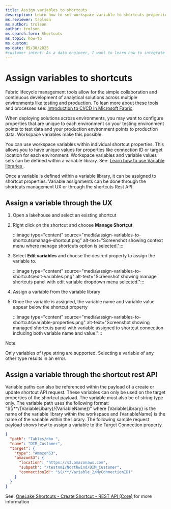 ```yaml
---
title: Assign variables to shortcuts
description: Learn how to set workspace variable to shortcuts properties
ms.reviewer: trolson
ms.author: trolson
author: trolson
ms.search.form: Shortcuts
ms.topic: how-to
ms.custom:
ms.date: 05/30/2025
#customer intent: As a data engineer, I want to learn how to integrate shortcuts into my CI/CD pipeline.
---
```


# Assign variables to shortcuts

Fabric lifecycle management tools allow for the simple collaboration and continuous development of analytical solutions across multiple environments like testing and production. To lean more about these tools and processes see: [Introduction to CI/CD in Microsoft Fabric ](../cicd/cicd-overview.md)

When deploying solutions across environments, you may want to configure properties that are unique to each environment so your testing environment points to test data and your production environment points to production data. Workspace variables make this possible.

You can use workspace variables within individual shortcut properties. This allows you to have unique values for properties like connection ID or target location for each environment. Workspace variables and variable values sets can be defined within a variable library. See: [Learn how to use Variable libraries ](../cicd/variable-library/variable-library-overview.md). 

Once a variable is defined within a variable library, it can be assigned to shortcut properties. Variable assignments can be done through the shortcuts management UX or through the shortcuts Rest API.

## Assign a variable through the UX 

1.	Open a lakehouse and select an existing shortcut
1.	Right click on the shortcut and choose **Manage Shortcut**

    :::image type="content" source="media\assign-variables-to-shortcuts\manage-shortcut.png" alt-text="Screenshot showing context menu where manage shortcuts option is selected.":::

1.	Select **Edit variables** and choose the desired property to assign the variable to.

    :::image type="content" source="media\assign-variables-to-shortcuts\edit-variables.png" alt-text="Screenshot showing manage shortcuts panel with edit variable dropdown menu selected.":::

1.	Assign a variable from the variable library
1.	Once the variable is assigned, the variable name and variable value appear below the shortcut property

    :::image type="content" source="media\assign-variables-to-shortcuts\variable-properties.png" alt-text="Screenshot showing managed shortcuts panel with variable assigned to shortcut connection including both variable name and value.":::

  > [!NOTE]
> Only variables of type string are supported. Selecting a variable of any other type  results in an error.
 

## Assign a variable through the shortcut rest API

Variable paths can also be referenced within the payload of a create or update shortcut API request. These variables can only be used on the target properties of the shortcut payload. The variable must also be of string type only. 
The variable path uses the following format: "$(/**/{VariableLibary}/{VariableName})" where {VariableLibrary} is the name of the variable library within the workspace and {VariableName} is the name of the variable within the library. The following sample request payload shows how to assign a variable to the Target Connection property.

```json
{
  "path": "Tables/dbo ",
  "name": "DIM_Customer",
  "target": {
    "type": "AmazonS3",
    "amazonS3": {
      "location": "https://s3.amazonaws.com",
      "subpath": "/testnm1/Northwind/DIM_Customer",
      "connectionId": "$(/**/Variable_2/MyConnectionID)"
    }
  }
}
```

See: [OneLake Shortcuts - Create Shortcut - REST API (Core)](https://learn.microsoft.com/rest/api/fabric/core/onelake-shortcuts/create-shortcut?tabs=HTTP) for more information
